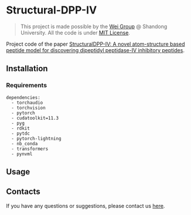 # Structural-DPP-IV

> This project is made possible by the [Wei Group](https://www.chemie.uni-bonn.de/strucbio) @ Shandong University. 
> All the code is under [MIT License](https://opensource.org/licenses/MIT).


Project code of the paper [StructuralDPP-IV: A novel atom-structure based peptide model for discovering dipeptidyl peptidase-IV inhibitory peptides](https://www.nature.com/articles/s41586-019-1189-0).

## Installation


### Requirements

```text
dependencies:
  - torchaudio
  - torchvision
  - pytorch
  - cudatoolkit=11.3
  - pyg
  - rdkit
  - pytdc
  - pytorch-lightning
  - nb_conda
  - transformers
  - pynvml
```



## Usage


## Contacts

If you have any questions or suggestions, please contact us [here](https://www.baidu.com).
